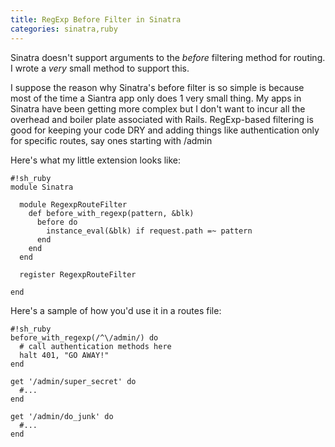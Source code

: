 ```yaml
---
title: RegExp Before Filter in Sinatra
categories: sinatra,ruby
---
```


Sinatra doesn't support arguments to the _before_ filtering method for routing. I wrote a *very* small method to support this.

I suppose the reason why Sinatra's before filter is so simple is because most of the time a Siantra app only does 1 very small thing. My apps in Sinatra have been getting more complex but I don't want to incur all the overhead and boiler plate associated with Rails. RegExp-based filtering is good for keeping your code DRY and adding things like authentication only for specific routes, say ones starting with /admin

Here's what my little extension looks like:

    #!sh_ruby
    module Sinatra

      module RegexpRouteFilter
        def before_with_regexp(pattern, &blk)
          before do
            instance_eval(&blk) if request.path =~ pattern
          end
        end
      end

      register RegexpRouteFilter

    end

Here's a sample of how you'd use it in a routes file:

    #!sh_ruby
    before_with_regexp(/^\/admin/) do
      # call authentication methods here
      halt 401, "GO AWAY!"
    end

    get '/admin/super_secret' do
      #...
    end

    get '/admin/do_junk' do
      #...
    end